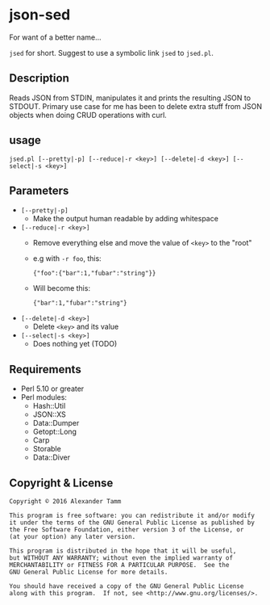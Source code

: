 # json-sed

For want of a better name...

`jsed` for short. Suggest to use a symbolic link `jsed` to `jsed.pl`.

## Description

Reads JSON from STDIN, manipulates it and prints the resulting JSON to STDOUT. Primary use case
for me has been to delete extra stuff from JSON objects when doing CRUD operations with curl.

## usage

  `jsed.pl [--pretty|-p] [--reduce|-r <key>] [--delete|-d <key>] [--select|-s <key>]`

## Parameters

* `[--pretty|-p]`
  * Make the output human readable by adding whitespace
* `[--reduce|-r <key>]`
  * Remove everything else and move the value of `<key>` to the "root"
  * e.g with `-r foo`, this:
    
    `{"foo":{"bar":1,"fubar":"string"}}`
  * Will become this:
    
    `{"bar":1,"fubar":"string"}`
* `[--delete|-d <key>]`
  * Delete `<key>` and its value
* `[--select|-s <key>]`
  * Does nothing yet (TODO)

## Requirements

* Perl 5.10 or greater
* Perl modules:
  * Hash::Util
  * JSON::XS
  * Data::Dumper
  * Getopt::Long
  * Carp
  * Storable
  * Data::Diver

## Copyright & License

    Copyright © 2016 Alexander Tamm

    This program is free software: you can redistribute it and/or modify
    it under the terms of the GNU General Public License as published by
    the Free Software Foundation, either version 3 of the License, or
    (at your option) any later version.

    This program is distributed in the hope that it will be useful,
    but WITHOUT ANY WARRANTY; without even the implied warranty of
    MERCHANTABILITY or FITNESS FOR A PARTICULAR PURPOSE.  See the
    GNU General Public License for more details.

    You should have received a copy of the GNU General Public License
    along with this program.  If not, see <http://www.gnu.org/licenses/>.
